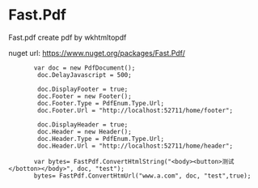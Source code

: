 # Fast.Pdf
Fast.pdf create pdf by wkhtmltopdf
      

nuget url: https://www.nuget.org/packages/Fast.Pdf/

           var doc = new PdfDocument();
            doc.DelayJavascript = 500;

            doc.DisplayFooter = true;
            doc.Footer = new Footer();
            doc.Footer.Type = PdfEnum.Type.Url;
            doc.Footer.Url = "http://localhost:52711/home/footer";

            doc.DisplayHeader = true;
            doc.Header = new Header();
            doc.Header.Type = PdfEnum.Type.Url;
            doc.Header.Url = "http://localhost:52711/home/header";

           var bytes= FastPdf.ConvertHtmlString("<body><button>测试</botton></body>", doc, "test");
           bytes= FastPdf.ConvertHtmUrl("www.a.com", doc, "test",true);
